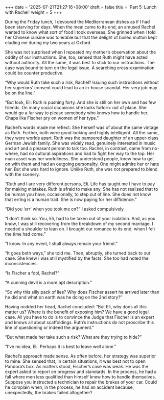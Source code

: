 +++
date = '2025-07-21T21:27:16+08:00'
draft = false
title = 'Part 5: Lunch with Rachel'
weight = 5
+++

During the Friday lunch, I devoured the Mediterranean dishes as if I had been starving for days. When the meal came to its end, an amused Rachel wanted to know what sort of food I took overseas. She grinned when I told her Chinese cuisine was tolerable but that the delight of boiled mutton kept eluding me during my two years at Oxford.

She was not surprised when I repeated my mother’s observation about the oddity of our instructions. She, too, sensed that Ruth might have acted without authority. All the same, it was best to stick to our instructions. The case was bound to turn on the legal issue. A searching cross-examination could be counter productive.

“Why would Ruth take such a risk, Rachel? Issuing such instructions without her superiors’ consent could lead to an in-house scandal. Her very job may be on the line.”

“But look, Eli: Ruth is pushing forty. And she is still on her own and has few friends. On many social occasions she looks forlorn: out of place. She would go a far way to please somebody who knows how to handle her. Chaps like Fischer pry on women of her type.”

Rachel’s words made me reflect. She herself was of about the same vintage as Ruth. Further, both were good looking and highly intelligent. All the same, they were worlds apart. Ruth was the pampered daughter of an upper-class German Jewish family. She was widely read, genuinely interested in music and art and a pleasant person to talk too. Rachel, in contrast, came from no-where, had no cultural aspirations and had to fight her way to the top. Her main asset was her worldliness. She understood people, knew how to get on with them and had an outgoing personality. One might admire her or hate her. But she was hard to ignore. Unlike Ruth, she was not prepared to blend with the scenery.

“Ruth and I are very different persons, Eli. Life has taught me I have to pay for making mistakes. Ruth is afraid to make any. She has not realised that to be human you have, occasionally, to step out of line. She does not know that erring is a human trait. She is now paying for her diffidence.”

“Did you ‘err’ when you took me on?” I asked compulsively.

“I don’t think so. You, Eli, had to be taken out of your isolation. And, as you know, I was still recovering from the breakdown of my second marriage.  I needed a shoulder to lean on.  I brought our romance to its end, when I felt the time had come.”

“I know. In any event, I shall always remain your friend.”

“It goes both ways,” she told me. Then, abruptly, she turned back to our case. She knew I was still mystified by the facts. She too had noted the inconsistencies.

“Is Fischer a fool, Rachel?”

“A cunning devil is a more apt description.”

“So why this silly pack of lies?  Why does Fischer assert he arrived later than he did and what on earth was he doing on the 2nd story?”

Having nodded her head, Rachel concluded: “But Eli, why does all this matter us? Where is the benefit of exposing him? We have a good legal case. All you have to do is to convince the Judge that Fischer is an expert and knows all about scaffoldings. Ruth’s instructions do not proscribe this line of questioning or indeed the argument.”

“But what made her take such a risk? What are they trying to hide?”

“I’ve no idea, Eli.  Perhaps it is best to leave well alone.”



Rachel’s approach made sense. As often before, her strategy was superior to mine. She sensed that, in certain situations, it was best not to open Pandora’s box. As matters stood, Fischer’s case was weak. He was the expert asked to report on progress and standards. In the process, he had a fall where men less qualified than himself knew how to handle themselves. Suppose you instructed a technician to repair the brakes of your car. Could he complain when, in the process, he had an accident because, unexpectedly, the brakes failed altogether?